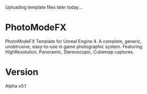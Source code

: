 Uploading template files later today...

# PhotoModeFX
PhotoModeFX Template for Unreal Engine 4.
A complete, generic, unobtrusive, easy-to-use in game photographic system. Featuring HighResolution, Panoramic, Stereoscopic, Cubemap captures.

# Version
Alpha v0.1
